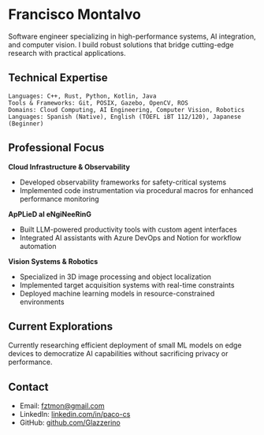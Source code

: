 # Francisco Montalvo

Software engineer specializing in high-performance systems, AI integration, and computer vision. I build robust solutions that bridge cutting-edge research with practical applications.

## Technical Expertise

```
Languages: C++, Rust, Python, Kotlin, Java
Tools & Frameworks: Git, POSIX, Gazebo, OpenCV, ROS
Domains: Cloud Computing, AI Engineering, Computer Vision, Robotics
Languages: Spanish (Native), English (TOEFL iBT 112/120), Japanese (Beginner)
```

## Professional Focus

**Cloud Infrastructure & Observability**
- Developed observability frameworks for safety-critical systems
- Implemented code instrumentation via procedural macros for enhanced performance monitoring

**ApPLieD aI eNgiNeeRinG**
- Built LLM-powered productivity tools with custom agent interfaces
- Integrated AI assistants with Azure DevOps and Notion for workflow automation

**Vision Systems & Robotics**
- Specialized in 3D image processing and object localization
- Implemented target acquisition systems with real-time constraints
- Deployed machine learning models in resource-constrained environments

## Current Explorations

Currently researching efficient deployment of small ML models on edge devices to democratize AI capabilities without sacrificing privacy or performance.

## Contact

- Email: fztmon@gmail.com
- LinkedIn: [linkedin.com/in/paco-cs](https://www.linkedin.com/in/paco-cs/)
- GitHub: [github.com/Glazzerino](https://github.com/Glazzerino)
